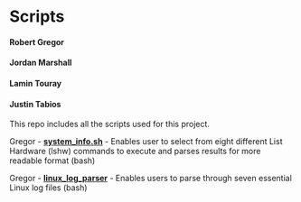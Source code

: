 # Scripts

#### Robert Gregor
#### Jordan Marshall
#### Lamin Touray
#### Justin Tabios

This repo includes all the scripts used for this project.

Gregor - [**system_info.sh**](https://github.com/https-github-com-Ops201d6-Team2/Scripts/blob/main/system_info.sh) - Enables user to select from eight different List Hardware (lshw) commands to execute and parses results for more readable format (bash)

Gregor - [**linux_log_parser**](https://github.com/https-github-com-Ops201d6-Team2/Scripts/blob/main/linux_log_parser.sh) - Enables users to parse through seven essential Linux log files (bash)
